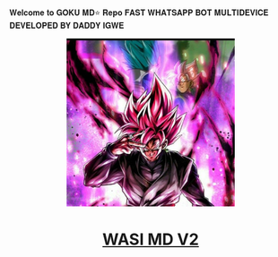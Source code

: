 𝐖𝐞𝐥𝐜𝐨𝐦𝐞 𝐭𝐨 𝐆𝐎𝐊𝐔 𝐌𝐃⭐️ 𝐑𝐞𝐩𝐨 𝐅𝐀𝐒𝐓 𝐖𝐇𝐀𝐓𝐒𝐀𝐏𝐏 𝐁𝐎𝐓 𝐌𝐔𝐋𝐓𝐈𝐃𝐄𝐕𝐈𝐂𝐄 𝐃𝐄𝐕𝐄𝐋𝐎𝐏𝐄𝐃 𝐁𝐘 𝐃𝐀𝐃𝐃𝐘 𝐈𝐆𝐖𝐄

<p align="center">  
  <a href="https://whatsapp.com/channel/0029Vb2VplFFCCoQsZKtVV24">
    <img alt="wasi" height="300" src="https://raw.githubusercontent.com/DADDY-IGWE/GOKU_MD/refs/heads/main/B3E6E67E-0ECA-4C4E-81B7-48B8F1275281.jpeg">
    <h1 align="center">WASI MD V2</h1>
  </a>
